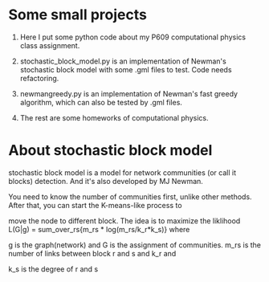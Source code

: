 # Some small projects
1. Here I put some python code about my P609 computational physics class assignment.

2. stochastic_block_model.py is an implementation of Newman's stochastic block model with some .gml files to test. Code needs refactoring.

3. newmangreedy.py is an implementation of Newman's fast greedy algorithm, which can also be tested by .gml files.

4. The rest are some homeworks of computational physics.

# About stochastic block model
   stochastic block model is a model for network communities (or call it blocks) detection. And it's also developed by MJ Newman. 

You need to know the number of communities first, unlike other methods. After that, you can start the K-means-like process to 

move the node to different block. The idea is to maximize the liklihood L(G|g) = sum_over_rs{m_rs * log(m_rs/k_r*k_s)} where 

g is the graph(network) and G is the assignment of communities. m_rs is the number of links between block r and s and k_r and 

k_s is the degree of r and s
